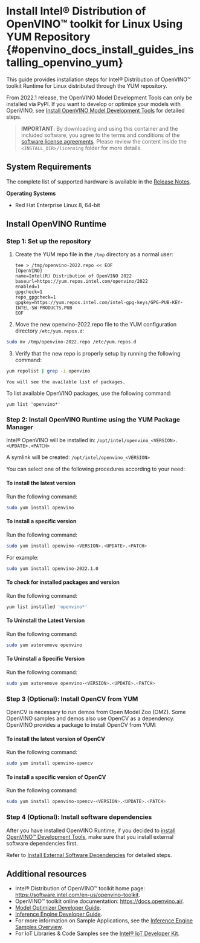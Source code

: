 # Install Intel® Distribution of OpenVINO™ toolkit for Linux Using YUM Repository {#openvino_docs_install_guides_installing_openvino_yum}

This guide provides installation steps for Intel® Distribution of OpenVINO™ toolkit Runtime for Linux distributed through the YUM repository.

From 2022.1 release, the OpenVINO Model Development Tools can only be installed via PyPI. If you want to develop or optimize your models with OpenVINO, see [Install OpenVINO Model Development Tools](installing-model-dev-tools.md) for detailed steps.

> **IMPORTANT**: By downloading and using this container and the included software, you agree to the terms and conditions of the [software license agreements](https://software.intel.com/content/dam/develop/external/us/en/documents/intel-openvino-license-agreements.pdf). Please review the content inside the `<INSTALL_DIR>/licensing` folder for more details.

## System Requirements

The complete list of supported hardware is available in the [Release Notes](https://software.intel.com/content/www/us/en/develop/articles/openvino-relnotes.html#inpage-nav-8).

**Operating Systems**

- Red Hat Enterprise Linux 8, 64-bit

## Install OpenVINO Runtime

### Step 1: Set up the repository

1. Create the YUM repo file in the `/tmp` directory as a normal user:
   ```
   tee > /tmp/openvino-2022.repo << EOF
   [OpenVINO]
   name=Intel(R) Distribution of OpenVINO 2022
   baseurl=https://yum.repos.intel.com/openvino/2022
   enabled=1
   gpgcheck=1
   repo_gpgcheck=1
   gpgkey=https://yum.repos.intel.com/intel-gpg-keys/GPG-PUB-KEY-INTEL-SW-PRODUCTS.PUB
   EOF
   ```
2.	Move the new openvino-2022.repo file to the YUM configuration directory `/etc/yum.repos.d`:
   ```sh
   sudo mv /tmp/openvino-2022.repo /etc/yum.repos.d
   ```
3.	Verify that the new repo is properly setup by running the following command:
   ```sh
   yum repolist | grep -i openvino
   ```
    You will see the available list of packages.


To list available OpenVINO packages, use the following command:
```
yum list 'openvino*'
```

### Step 2: Install OpenVINO Runtime using the YUM Package Manager

Intel® OpenVINO will be installed in: `/opt/intel/openvino_<VERSION>.<UPDATE>.<PATCH>`

A symlink will be created: `/opt/intel/openvino_<VERSION>`

You can select one of the following procedures according to your need:

#### To install the latest version

Run the following command:
```sh
sudo yum install openvino
```

#### To install a specific version

Run the following command:
```sh
sudo yum install openvino-<VERSION>.<UPDATE>.<PATCH>
```

For example:
```sh
sudo yum install openvino-2022.1.0
```

#### To check for installed packages and version

Run the following command:
```sh
yum list installed 'openvino*'
```

#### To Uninstall the Latest Version

Run the following command:
```sh
sudo yum autoremove openvino
```

#### To Uninstall a Specific Version

Run the following command:
```sh
sudo yum autoremove openvino-<VERSION>.<UPDATE>.<PATCH>
```

### Step 3 (Optional): Install OpenCV from YUM

OpenCV is necessary to run demos from Open Model Zoo (OMZ). Some OpenVINO samples and demos also use OpenCV as a dependency. OpenVINO provides a package to install OpenCV from YUM:

#### To install the latest version of OpenCV

Run the following command:
```sh
sudo yum install openvino-opencv
```

#### To install a specific version of OpenCV

Run the following command:
```sh
sudo yum install openvino-opencv-<VERSION>.<UPDATE>.<PATCH>
```

### Step 4 (Optional): Install software dependencies

After you have installed OpenVINO Runtime, if you decided to [install OpenVINO™ Development Tools](installing-model-dev-tools.md), make sure that you install external software dependencies first. 

Refer to <a href="#install-external-dependencies">Install External Software Dependencies</a> for detailed steps.


## Additional resources

- Intel® Distribution of OpenVINO™ toolkit home page: <https://software.intel.com/en-us/openvino-toolkit>.
- OpenVINO™ toolkit online documentation: <https://docs.openvino.ai/>.
- [Model Optimizer Developer Guide](../MO_DG/Deep_Learning_Model_Optimizer_DevGuide.md).
- [Inference Engine Developer Guide](../OV_Runtime_UG/Deep_Learning_Inference_Engine_DevGuide.md).
- For more information on Sample Applications, see the [Inference Engine Samples Overview](../OV_Runtime_UG/Samples_Overview.md).
- For IoT Libraries & Code Samples see the [Intel® IoT Developer Kit](https://github.com/intel-iot-devkit).
